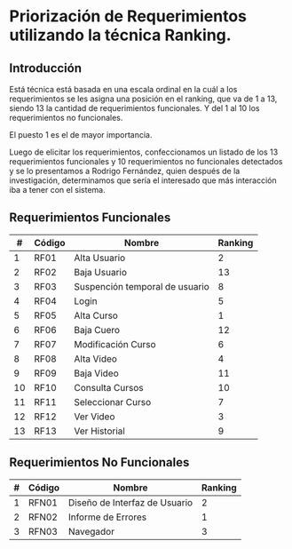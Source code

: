 # Priorización de Requerimientos utilizando la técnica Ranking.
## Introducción

Está técnica está basada en una escala ordinal en la cuál a los requerimientos se les asigna una posición en el ranking, que va de 1 a 13, siendo 13 la cantidad de requerimientos funcionales. Y del 1 al 10 los requerimientos no funcionales.

El puesto 1 es el de mayor importancia.

Luego de elicitar los requerimientos, confeccionamos un listado de los 13 requerimientos funcionales y 10 requerimientos no funcionales detectados y se lo presentamos a Rodrigo Fernández, quien después de la investigación, determinamos que sería el interesado que más interacción iba a tener con el sistema.

## Requerimientos Funcionales
|# |Código |Nombre                        |Ranking|
|--|-------|------------------------------|-------|
|1 |RF01   |Alta Usuario                  |2      |
|2 |RF02   |Baja Usuario                  |13     |
|3 |RF03   |Suspención temporal de usuario|8      |
|4 |RF04   |Login                         |5      |
|5 |RF05   |Alta Curso                    |1      |
|6 |RF06   |Baja Cuero                    |12     |
|7 |RF07   |Modificación Curso            |6      |
|8 |RF08   |Alta Video                    |4      |
|9 |RF09   |Baja Video                    |11     |
|10|RF10   |Consulta Cursos               |10     |
|11|RF11   |Seleccionar Curso             |7      |
|12|RF12   |Ver Video                     |3      |
|13|RF13   |Ver Historial                 |9      |

## Requerimientos No Funcionales
|# |Código  |Nombre                        |Ranking|
|--|--------|------------------------------|-------|
|1 |RFN01   |Diseño de Interfaz de Usuario |2      |
|2 |RFN02   |Informe de Errores            |1      |
|3 |RFN03   |Navegador                     |3      |